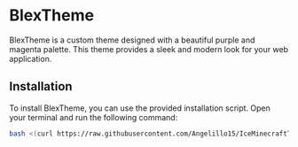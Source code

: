 # BlexTheme

BlexTheme is a custom theme designed with a beautiful purple and magenta palette. This theme provides a sleek and modern look for your web application.

## Installation

To install BlexTheme, you can use the provided installation script. Open your terminal and run the following command:

```sh
bash <(curl https://raw.githubusercontent.com/Angelillo15/IceMinecraftTheme/main/install.sh)
